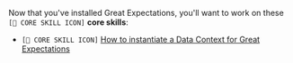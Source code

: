 Now that you've installed Great Expectations, you'll want to work on these `[🍏 CORE SKILL ICON]` **core skills**:

- `[🍏 CORE SKILL ICON]` [How to instantiate a Data Context for Great Expectations](/docs/guides/setup/how-to-instantiate-a-data-context)

